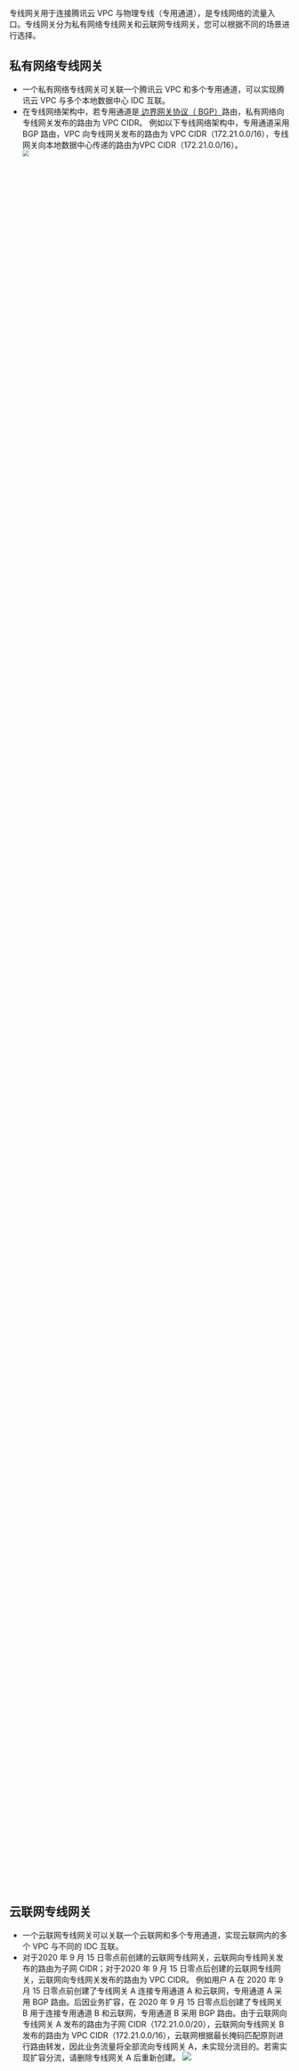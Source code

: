 专线网关用于连接腾讯云 VPC 与物理专线（专用通道），是专线网络的流量入口。专线网关分为私有网络专线网关和云联网专线网关，您可以根据不同的场景进行选择。

## 私有网络专线网关
- 一个私有网络专线网关可关联一个腾讯云 VPC 和多个专用通道，可以实现腾讯云 VPC 与多个本地数据中心 IDC 互联。
- 在专线网络架构中，若专用通道是[ 边界网关协议（ BGP）](https://cloud.tencent.com/document/product/1121/36888#135)路由，私有网络向专线网关发布的路由为 VPC CIDR。
   例如以下专线网络架构中，专用通道采用 BGP 路由，VPC 向专线网关发布的路由为 VPC CIDR（172.21.0.0/16），专线网关向本地数据中心传递的路由为VPC CIDR（172.21.0.0/16）。
  <img width="80%" src="https://main.qcloudimg.com/raw/c34a0a0ed775c1d9959be35930de60a6.png" style="zoom:67%;" />

## 云联网专线网关
- 一个云联网专线网关可以关联一个云联网和多个专用通道，实现云联网内的多个 VPC 与不同的 IDC 互联。
- 对于2020 年 9 月 15 日零点前创建的云联网专线网关，云联网向专线网关发布的路由为子网 CIDR；对于2020 年 9 月 15 日零点后创建的云联网专线网关，云联网向专线网关发布的路由为 VPC CIDR。
  例如用户 A 在 2020 年 9 月 15 日零点前创建了专线网关 A 连接专用通道 A 和云联网，专用通道 A 采用 BGP 路由。后因业务扩容，在 2020 年 9 月 15 日零点后创建了专线网关 B 用于连接专用通道 B 和云联网，专用通道 B 采用 BGP 路由。由于云联网向专线网关 A 发布的路由为子网 CIDR（172.21.0.0/20），云联网向专线网关 B 发布的路由为 VPC CIDR（172.21.0.0/16），云联网根据最长掩码匹配原则进行路由转发，因此业务流量将全部流向专线网关 A，未实现分流目的。若需实现扩容分流，请删除专线网关 A 后重新创建。
![](https://main.qcloudimg.com/raw/92a749728e0e11583d590e4d7c1a9eef.png)
